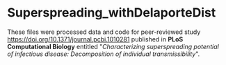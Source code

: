 # Superspreading_withDelaporteDist

These files were processed data and code for peer-reviewed study https://doi.org/10.1371/journal.pcbi.1010281 published in **PLoS Computational Biology** entitled "_Characterizing superspreading potential of infectious disease: Decomposition of individual transmissibility_".

